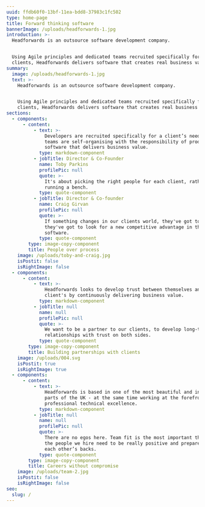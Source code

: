 ```yaml
---
uuid: ffdb60f0-13bf-11ea-bdd8-37983c1fc502
type: home-page
title: Forward thinking software
bannerImage: /uploads/headforwards-1.jpg
introduction: >-
  Headforwards is an outsource software development company. 


  Using Agile principles and dedicated teams recruited specifically for their
  clients, Headforwards delivers software that creates real business value.
summary:
  image: /uploads/headforwards-1.jpg
  text: >-
    Headforwards is an outsource software development company. 


    Using Agile principles and dedicated teams recruited specifically for their
    clients, Headforwards delivers software that creates real business value.
sections:
  - components:
      - content:
          - text: >-
              Developers are recruited specifically for a client’s needs and
              teams are self-organising with the responsibility of producing
              software that delivers business value.
            type: markdown-component
          - jobTitle: Director & Co-Founder
            name: Toby Parkins
            profilePic: null
            quote: >-
              It's about picking the right people for each client, rather than
              running a bench.
            type: quote-component
          - jobTitle: Director & Co-founder
            name: Craig Girvan
            profilePic: null
            quote: >-
              If something changes in our clients world, they've got to adapt,
              they've got to look for a new competitive advantage in their
              software.
            type: quote-component
        type: image-copy-component
        title: People over process
    image: /uploads/toby-and-craig.jpg
    isPostit: false
    isRightImage: false
  - components:
      - content:
          - text: >-
              Headforwards looks to develop trust between themselves and their
              client's by continuously delivering business value.
            type: markdown-component
          - jobTitle: null
            name: null
            profilePic: null
            quote: >-
              We want to be a partner to our clients, to develop long-term
              relationships with trust on both sides.
            type: quote-component
        type: image-copy-component
        title: Building partnerships with clients
    image: /uploads/004.svg
    isPostit: true
    isRightImage: true
  - components:
      - content:
          - text: >-
              Headforwards is based in one of the most beautiful and inspiring
              parts of the UK - at the same time working at the forefront of
              professional technical excellence.
            type: markdown-component
          - jobTitle: null
            name: null
            profilePic: null
            quote: >-
              There are no egos here. Team fit is the most important thing, so
              the people we hire need to be really positive and prepared to have
              each other’s backs.
            type: quote-component
        type: image-copy-component
        title: Careers without compromise
    image: /uploads/team-2.jpg
    isPostit: false
    isRightImage: false
seo:
  slug: /
---
```

